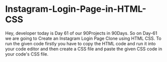 # Instagram-Login-Page-in-HTML-CSS
Hey, developer today is Day 61 of our 90Projects in 90Days. So on Day-61 we are going to Create an Instagram Login Page Clone using HTML CSS.  To run the given code firstly you have to copy the HTML code and run it into your code editor and then create a CSS file and paste the given CSS code in your code's CSS file.
